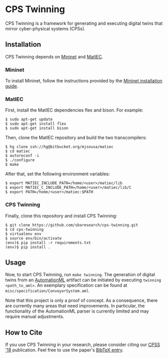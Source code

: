 # CPS Twinning

CPS Twinning is a framework for generating and executing digital twins that mirror cyber-physical systems (CPSs).

## Installation

CPS Twinning depends on [Mininet](http://mininet.org) and [MatIEC](https://bitbucket.org/mjsousa/matiec).

### Mininet

To install Mininet, follow the instructions provided by the [Mininet installation guide](http://mininet.org/download/).

### MatIEC

First, install the MatIEC dependencies flex and bison.
For example:
```
$ sudo apt-get update
$ sudo apt-get install flex
$ sudo apt-get install bison	
```
	
Then, clone the MatIEC repository and build the two transcompilers:
```
$ hg clone ssh://hg@bitbucket.org/mjsousa/matiec
$ cd matiec
$ autoreconf -i
$ ./configure
$ make
```

After that, set the following environment variables:
```
$ export MATIEC_INCLUDE_PATH=/home/<user>/matiec/lib
$ export MATIEC_C_INCLUDE_PATH=/home/<user>/matiec/lib/C
$ export PATH=/home/<user>/matiec:$PATH
```

### CPS Twinning

Finally, clone this repository and install CPS Twinning:
```
$ git clone https://github.com/sbaresearch/cps-twinning.git
$ cd cps-twinning
$ virtualenv env
$ source env/bin/activate
(env)$ pip install -r requirements.txt
(env)$ pip install .
```

## Usage

Now, to start CPS Twinning, run `make twinning`. The generation of digital twins from an [AutomationML](https://www.automationml.org) artifact can be initiated by executing `twinning <path_to_aml>`. An exemplary specification can be found at `misc/specification/ConveyorSystem.aml`.

Note that this project is only a proof of concept. As a consequence, there are currently many areas that need improvements. In particular, the functionality of the AutomationML parser is currently limited and may require manual adjustments.
	
## How to Cite
If you use CPS Twinning in your research, please consider citing our [CPSS '18](http://doi.acm.org/10.1145/3198458.3198464) publication. Feel free to use the paper's [BibTeX entry](misc/Eckhart2018.bib).
